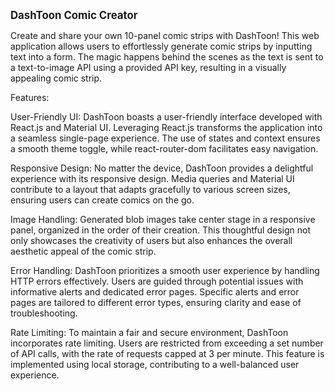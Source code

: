 <span style="font-size: larger;">**DashToon Comic Creator** </span>

Create and share your own 10-panel comic strips with DashToon! This web application allows users to effortlessly generate comic strips by inputting text into a form. The magic happens behind the scenes as the text is sent to a text-to-image API using a provided API key, resulting in a visually appealing comic strip.

Features:

User-Friendly UI: 
DashToon boasts a user-friendly interface developed with React.js and Material UI. Leveraging React.js transforms the application into a seamless single-page experience. The use of states and context ensures a smooth theme toggle, while react-router-dom facilitates easy navigation.

Responsive Design: 
No matter the device, DashToon provides a delightful experience with its responsive design. Media queries and Material UI contribute to a layout that adapts gracefully to various screen sizes, ensuring users can create comics on the go.

Image Handling: 
Generated blob images take center stage in a responsive panel, organized in the order of their creation. This thoughtful design not only showcases the creativity of users but also enhances the overall aesthetic appeal of the comic strip.

Error Handling: 
DashToon prioritizes a smooth user experience by handling HTTP errors effectively. Users are guided through potential issues with informative alerts and dedicated error pages. Specific alerts and error pages are tailored to different error types, ensuring clarity and ease of troubleshooting.

Rate Limiting: 
To maintain a fair and secure environment, DashToon incorporates rate limiting. Users are restricted from exceeding a set number of API calls, with the rate of requests capped at 3 per minute. This feature is implemented using local storage, contributing to a well-balanced user experience.
